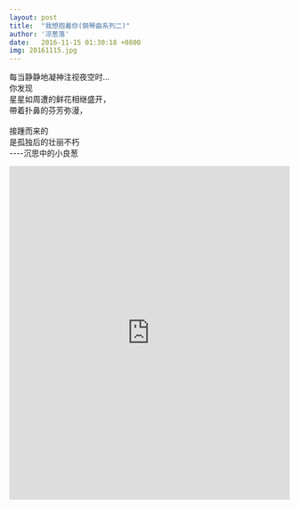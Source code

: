 ```yaml
---
layout: post
title:  "我想抱着你(钢琴曲系列二)"
author: '凉葱落'
date:   2016-11-15 01:30:18 +0800
img: 20161115.jpg
---
```

每当静静地凝神注视夜空时...<br>
你发现<br>
星星如周遭的鲜花相继盛开，<br>
帶着扑鼻的芬芳弥漫，<br>
<br>
接踵而来的<br>
是孤独后的壮丽不朽<br>
----沉思中的小良葱<br>
<iframe frameborder="0" src="http://music.163.com/outchain/player?type=1&id=3054401&auto=1&height=430" allowfullscreen style="width:100%;height:600px"></iframe>

